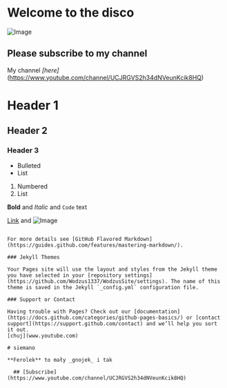 # Welcome to the disco

![Image](https://i.imgur.com/Bh9GAqz.jpg)

## Please subscribe to my channel 

My channel *[here]*(https://www.youtube.com/channel/UCJRGVS2h34dNVeunKcik8HQ)

# Header 1
## Header 2
### Header 3

- Bulleted
- List

1. Numbered
2. List

**Bold** and _Italic_ and `Code` text

[Link](url) and ![Image](src)
```

For more details see [GitHub Flavored Markdown](https://guides.github.com/features/mastering-markdown/).

### Jekyll Themes

Your Pages site will use the layout and styles from the Jekyll theme you have selected in your [repository settings](https://github.com/Wodzus1337/WodzusSite/settings). The name of this theme is saved in the Jekyll `_config.yml` configuration file.

### Support or Contact

Having trouble with Pages? Check out our [documentation](https://docs.github.com/categories/github-pages-basics/) or [contact support](https://support.github.com/contact) and we’ll help you sort it out.
[chuj](www.youtube.com)

# siemano

**Ferolek** to mały _gnojek_ i tak

  ## [Subscribe](https://www.youtube.com/channel/UCJRGVS2h34dNVeunKcik8HQ)
